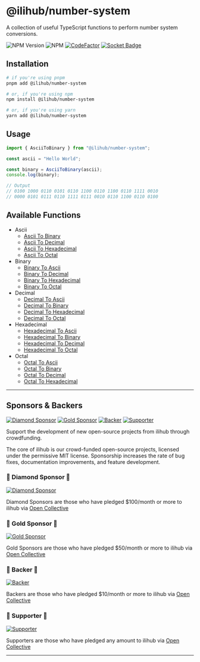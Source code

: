 # @ilihub/number-system

A collection of useful TypeScript functions to perform number system conversions.

![NPM Version](https://img.shields.io/npm/v/%40ilihub%2Fnumber-system?color=33cd56&logo=npm)
![NPM](https://img.shields.io/npm/l/%40ilihub%2Fnumber-system)
[![CodeFactor](https://www.codefactor.io/repository/github/ilihub/npm/badge)](https://www.codefactor.io/repository/github/ilihub/npm)
[![Socket Badge](https://socket.dev/api/badge/npm/package/@ilihub/number-system)](https://socket.dev/npm/package/@ilihub/number-system)

## Installation

```bash
# if you're using pnpm
pnpm add @ilihub/number-system

# or, if you're using npm
npm install @ilihub/number-system

# or, if you're using yarn
yarn add @ilihub/number-system
```

## Usage

```javascript
import { AsciiToBinary } from "@ilihub/number-system";

const ascii = "Hello World";

const binary = AsciiToBinary(ascii);
console.log(binary);

// Output
// 0100 1000 0110 0101 0110 1100 0110 1100 0110 1111 0010
// 0000 0101 0111 0110 1111 0111 0010 0110 1100 0110 0100
```

## Available Functions

- Ascii
  - [Ascii To Binary](https://www.npmjs.com/package/@ilihub/ascii-to-binary)
  - [Ascii To Decimal](https://www.npmjs.com/package/@ilihub/ascii-to-decimal)
  - [Ascii To Hexadecimal](https://www.npmjs.com/package/@ilihub/ascii-to-hexadecimal)
  - [Ascii To Octal](https://www.npmjs.com/package/@ilihub/ascii-to-octal)
- Binary
  - [Binary To Ascii](https://www.npmjs.com/package/@ilihub/binary-to-ascii)
  - [Binary To Decimal](https://www.npmjs.com/package/@ilihub/binary-to-decimal)
  - [Binary To Hexadecimal](https://www.npmjs.com/package/@ilihub/binary-to-hexadecimal)
  - [Binary To Octal](https://www.npmjs.com/package/@ilihub/binary-to-octal)
- Decimal
  - [Decimal To Ascii](https://www.npmjs.com/package/@ilihub/decimal-to-ascii)
  - [Decimal To Binary](https://www.npmjs.com/package/@ilihub/decimal-to-binary)
  - [Decimal To Hexadecimal](https://www.npmjs.com/package/@ilihub/decimal-to-hexadecimal)
  - [Decimal To Octal](https://www.npmjs.com/package/@ilihub/decimal-to-octal)
- Hexadecimal
  - [Hexadecimal To Ascii](https://www.npmjs.com/package/@ilihub/hexadecimal-to-ascii)
  - [Hexadecimal To Binary](https://www.npmjs.com/package/@ilihub/hexadecimal-to-binary)
  - [Hexadecimal To Decimal](https://www.npmjs.com/package/@ilihub/hexadecimal-to-decimal)
  - [Hexadecimal To Octal](https://www.npmjs.com/package/@ilihub/hexadecimal-to-octal)
- Octal
  - [Octal To Ascii](https://www.npmjs.com/package/@ilihub/octal-to-ascii)
  - [Octal To Binary](https://www.npmjs.com/package/@ilihub/octal-to-binary)
  - [Octal To Decimal](https://www.npmjs.com/package/@ilihub/octal-to-decimal)
  - [Octal To Hexadecimal](https://www.npmjs.com/package/@ilihub/octal-to-hexadecimal)

---

<!-- sponsors_and_backers_section_start -->

## Sponsors & Backers

[![Diamond Sponsor][diamond_sponsor_img]][open_collective_url] [![Gold Sponsor][gold_sponsor_img]][open_collective_url] [![Backer][backer_img]][open_collective_url] [![Supporter][supporter_img]][open_collective_url]

Support the development of new open-source projects from ilihub through crowdfunding.

The core of ilihub is our crowd-funded open-source projects, licensed under the permissive MIT license. Sponsorship increases the rate of bug fixes, documentation improvements, and feature development.

### 🦄 Diamond Sponsor 🦄

[![Diamond Sponsor][diamond_sponsor_logo_img]][open_collective_url]

Diamond Sponsors are those who have pledged &#0036;100/month or more to ilihub via [Open Collective][open_collective_url]

### 💝 Gold Sponsor 💝

[![Gold Sponsor][gold_sponsor_logo_img]][open_collective_url]

Gold Sponsors are those who have pledged &#0036;50/month or more to ilihub via [Open Collective][open_collective_url]

### 🎁 Backer 🎁

[![Backer][backer_logo_img]][open_collective_url]

Backers are those who have pledged &#0036;10/month or more to ilihub via [Open Collective][open_collective_url]

### 🤝 Supporter 🤝

[![Supporter][supporter_logo_img]][open_collective_url]

Supporters are those who have pledged any amount to ilihub via [Open Collective][open_collective_url]

<!-- Reference Links -->

[open_collective_url]: https://opencollective.com/ilihub
[open_collective_img]: https://opencollective.com/ilihub/tiers/badge.svg
[diamond_sponsor_img]: https://opencollective.com/ilihub/tiers/diamond-sponsor/badge.svg?label=%F0%9F%A6%84%20Diamond%20Sponsor%20%F0%9F%A6%84&color=brightgreen
[diamond_sponsor_logo_img]: https://opencollective.com/ilihub/tiers/diamond-sponsor.svg?avatarHeight=96&width=600
[gold_sponsor_img]: https://opencollective.com/ilihub/tiers/sponsor/badge.svg?label=%F0%9F%92%9D%20Gold%20Sponsor%20%F0%9F%92%9D&color=brightgreen
[gold_sponsor_logo_img]: https://opencollective.com/ilihub/tiers/sponsor.svg?avatarHeight=70&width=600
[backer_img]: https://opencollective.com/ilihub/tiers/backer/badge.svg?label=%F0%9F%8E%81%20Backer%20%F0%9F%8E%81&color=brightgreen
[backer_logo_img]: https://opencollective.com/ilihub/tiers/backer.svg?avatarHeight=60&width=600
[supporter_img]: https://opencollective.com/ilihub/tiers/supporter/badge.svg?label=%F0%9F%A4%9D%20Supporter%20%F0%9F%A4%9D&color=brightgreen
[supporter_logo_img]: https://opencollective.com/ilihub/tiers/supporter.svg?avatarHeight=50&width=600

<!-- Reference Links End -->

<!-- sponsors_and_backers_section_end -->

---
